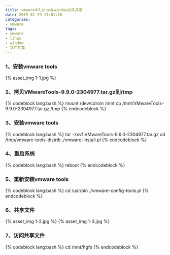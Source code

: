 ```yaml
---
title: vmware中linux与window文件共享
date: 2015-01-29 17:01:16
categories:
- vmware
tags:
- vmware
- linux
- window
- 文件共享
---
```

### 1、安装vmware tools
{% asset_img 1-1.jpg %}
<!-- more -->
### 2、拷贝VMwareTools-9.9.0-2304977.tar.gz到/tmp
{% codeblock lang:bash %}
mount /dev/cdrom /mnt
cp /mnt/VMwareTools-9.9.0-2304977.tar.gz /tmp
{% endcodeblock %}
### 3、安装vmware tools
{% codeblock lang:bash %}
tar -zxvf VMwareTools-9.9.0-2304977.tar.gz
cd /tmp/vmware-tools-distrib
./vmware-install.pl
{% endcodeblock %}
### 4、重启系统
{% codeblock lang:bash %}
reboot
{% endcodeblock %}
### 5、重新安装vmware tools
{% codeblock lang:bash %}
cd /usr/bin
./vmware-config-tools.pl
{% endcodeblock %}
### 6、共享文件
{% asset_img 1-2.jpg %}
{% asset_img 1-3.jpg %}
### 7、访问共享文件
{% codeblock lang:bash %}
cd /mnt/hgfs
{% endcodeblock %}


